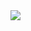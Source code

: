 <img src="https://capsule-render.vercel.app/api?type=waving&color=auto&height=300&section=header&text=wonjae%20github&fontSize=90" />
